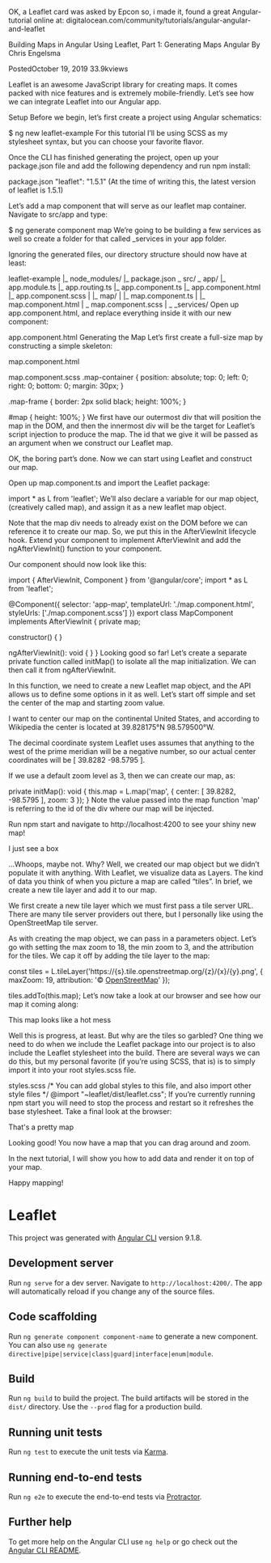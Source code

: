 OK, a Leaflet card was asked by Epcon so, i made it, found a great Angular-tutorial online at: digitalocean.com/community/tutorials/angular-angular-and-leaflet

Building Maps in Angular Using Leaflet, Part 1: Generating Maps
Angular
By Chris Engelsma

PostedOctober 19, 2019 33.9kviews
 
Leaflet is an awesome JavaScript library for creating maps. It comes packed with nice features and is extremely mobile-friendly. Let’s see how we can integrate Leaflet into our Angular app.

Setup
Before we begin, let’s first create a project using Angular schematics:

$ ng new leaflet-example
For this tutorial I’ll be using SCSS as my stylesheet syntax, but you can choose your favorite flavor.

Once the CLI has finished generating the project, open up your package.json file and add the following dependency and run npm install:

package.json
"leaflet": "1.5.1"
(At the time of writing this, the latest version of leaflet is 1.5.1)

Let’s add a map component that will serve as our leaflet map container. Navigate to src/app and type:

$ ng generate component map
We’re going to be building a few services as well so create a folder for that called _services in your app folder.

Ignoring the generated files, our directory structure should now have at least:

leaflet-example
|_ node_modules/
|_ package.json
\_ src/
    \_ app/
        |_ app.module.ts
        |_ app.routing.ts
        |_ app.component.ts
        |_ app.component.html
        |_ app.component.scss
        |
        |_ map/
        |     |_ map.component.ts
        |     |_ map.component.html
        |     \_ map.component.scss
        |
        \_ _services/
Open up app.component.html, and replace everything inside it with our new component:

app.component.html
<app-map></app-map>
Generating the Map
Let’s first create a full-size map by constructing a simple skeleton:

map.component.html
<div class="map-container">
  <div class="map-frame">
    <div id="map"></div>
  </div>
</div>
map.component.scss
.map-container {
  position: absolute;
  top: 0;
  left: 0;
  right: 0;
  bottom: 0;
  margin: 30px;
}

.map-frame {
  border: 2px solid black;
  height: 100%;
}

#map {
  height: 100%;
}
We first have our outermost div that will position the map in the DOM, and then the innermost div will be the target for Leaflet’s script injection to produce the map. The id that we give it will be passed as an argument when we construct our Leaflet map.

OK, the boring part’s done. Now we can start using Leaflet and construct our map.

Open up map.component.ts and import the Leaflet package:

import * as L from 'leaflet';
We’ll also declare a variable for our map object, (creatively called map), and assign it as a new leaflet map object.

Note that the map div needs to already exist on the DOM before we can reference it to create our map. So, we put this in the AfterViewInit lifecycle hook. Extend your component to implement AfterViewInit and add the ngAfterViewInit() function to your component.

Our component should now look like this:

import { AfterViewInit, Component } from '@angular/core';
import * as L from 'leaflet';

@Component({
  selector: 'app-map',
  templateUrl: './map.component.html',
  styleUrls: ['./map.component.scss']
})
export class MapComponent implements AfterViewInit {
  private map;

  constructor() { }

  ngAfterViewInit(): void {
  }
}
Looking good so far! Let’s create a separate private function called initMap() to isolate all the map initialization. We can then call it from ngAfterViewInit.

In this function, we need to create a new Leaflet map object, and the API allows us to define some options in it as well. Let’s start off simple and set the center of the map and starting zoom value.

I want to center our map on the continental United States, and according to Wikipedia the center is located at 39.828175°N 98.579500°W.

The decimal coordinate system Leaflet uses assumes that anything to the west of the prime meridian will be a negative number, so our actual center coordinates will be [ 39.8282 -98.5795 ].

If we use a default zoom level as 3, then we can create our map, as:

private initMap(): void {
  this.map = L.map('map', {
    center: [ 39.8282, -98.5795 ],
    zoom: 3
  });
}
Note the value passed into the map function 'map' is referring to the id of the div where our map will be injected.

Run npm start and navigate to http://localhost:4200 to see your shiny new map!

I just see a box

…Whoops, maybe not. Why? Well, we created our map object but we didn’t populate it with anything. With Leaflet, we visualize data as Layers. The kind of data you think of when you picture a map are called “tiles”. In brief, we create a new tile layer and add it to our map.

We first create a new tile layer which we must first pass a tile server URL. There are many tile server providers out there, but I personally like using the OpenStreetMap tile server.

As with creating the map object, we can pass in a parameters object. Let’s go with setting the max zoom to 18, the min zoom to 3, and the attribution for the tiles. We cap it off by adding the tile layer to the map:

const tiles = L.tileLayer('https://{s}.tile.openstreetmap.org/{z}/{x}/{y}.png', {
  maxZoom: 19,
  attribution: '&copy; <a href="http://www.openstreetmap.org/copyright">OpenStreetMap</a>'
});

tiles.addTo(this.map);
Let’s now take a look at our browser and see how our map it coming along:

This map looks like a hot mess

Well this is progress, at least. But why are the tiles so garbled? One thing we need to do when we include the Leaflet package into our project is to also include the Leaflet stylesheet into the build. There are several ways we can do this, but my personal favorite (if you’re using SCSS, that is) is to simply import it into your root styles.scss file.

styles.scss
/* You can add global styles to this file, and also import other style files */
@import "~leaflet/dist/leaflet.css";
If you’re currently running npm start you will need to stop the process and restart so it refreshes the base stylesheet. Take a final look at the browser:

That's a pretty map

Looking good! You now have a map that you can drag around and zoom.

In the next tutorial, I will show you how to add data and render it on top of your map.

Happy mapping!

# Leaflet

This project was generated with [Angular CLI](https://github.com/angular/angular-cli) version 9.1.8.

## Development server

Run `ng serve` for a dev server. Navigate to `http://localhost:4200/`. The app will automatically reload if you change any of the source files.

## Code scaffolding

Run `ng generate component component-name` to generate a new component. You can also use `ng generate directive|pipe|service|class|guard|interface|enum|module`.

## Build

Run `ng build` to build the project. The build artifacts will be stored in the `dist/` directory. Use the `--prod` flag for a production build.

## Running unit tests

Run `ng test` to execute the unit tests via [Karma](https://karma-runner.github.io).

## Running end-to-end tests

Run `ng e2e` to execute the end-to-end tests via [Protractor](http://www.protractortest.org/).

## Further help

To get more help on the Angular CLI use `ng help` or go check out the [Angular CLI README](https://github.com/angular/angular-cli/blob/master/README.md).
